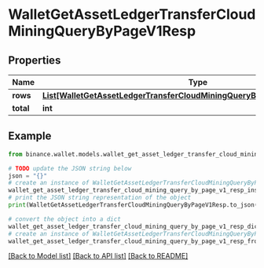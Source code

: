 # WalletGetAssetLedgerTransferCloudMiningQueryByPageV1Resp


## Properties

Name | Type | Description | Notes
------------ | ------------- | ------------- | -------------
**rows** | [**List[WalletGetAssetLedgerTransferCloudMiningQueryByPageV1RespRowsInner]**](WalletGetAssetLedgerTransferCloudMiningQueryByPageV1RespRowsInner.md) |  | [optional] 
**total** | **int** |  | [optional] 

## Example

```python
from binance.wallet.models.wallet_get_asset_ledger_transfer_cloud_mining_query_by_page_v1_resp import WalletGetAssetLedgerTransferCloudMiningQueryByPageV1Resp

# TODO update the JSON string below
json = "{}"
# create an instance of WalletGetAssetLedgerTransferCloudMiningQueryByPageV1Resp from a JSON string
wallet_get_asset_ledger_transfer_cloud_mining_query_by_page_v1_resp_instance = WalletGetAssetLedgerTransferCloudMiningQueryByPageV1Resp.from_json(json)
# print the JSON string representation of the object
print(WalletGetAssetLedgerTransferCloudMiningQueryByPageV1Resp.to_json())

# convert the object into a dict
wallet_get_asset_ledger_transfer_cloud_mining_query_by_page_v1_resp_dict = wallet_get_asset_ledger_transfer_cloud_mining_query_by_page_v1_resp_instance.to_dict()
# create an instance of WalletGetAssetLedgerTransferCloudMiningQueryByPageV1Resp from a dict
wallet_get_asset_ledger_transfer_cloud_mining_query_by_page_v1_resp_from_dict = WalletGetAssetLedgerTransferCloudMiningQueryByPageV1Resp.from_dict(wallet_get_asset_ledger_transfer_cloud_mining_query_by_page_v1_resp_dict)
```
[[Back to Model list]](../README.md#documentation-for-models) [[Back to API list]](../README.md#documentation-for-api-endpoints) [[Back to README]](../README.md)


